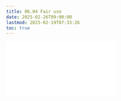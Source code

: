```yaml
---
title: 06.04 Fair use
date: 2025-02-26T09:00:00
lastmod: 2025-02-19T07:33:26
toc: true
---
```


![Link to included file content](../../../../copyright/fair-use.md)
